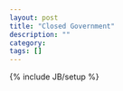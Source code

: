 ```yaml
---
layout: post
title: "Closed Government"
description: ""
category: 
tags: []
---
```

{% include JB/setup %}
